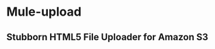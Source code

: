 Mule-upload
===========

Stubborn HTML5 File Uploader for Amazon S3
------------------------------------------



